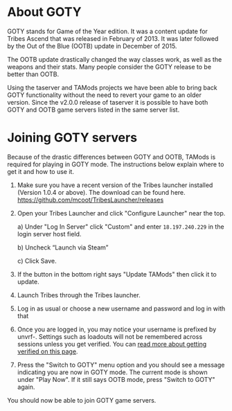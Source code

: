 # About GOTY

GOTY stands for Game of the Year edition. It was a content update for Tribes Ascend that was 
released in February of 2013. It was later followed by the Out of the Blue (OOTB) update in
December of 2015.

The OOTB update drastically changed the way classes work, as well as the weapons and their stats.
Many people consider the GOTY release to be better than OOTB.

Using the taserver and TAMods projects we have been able to bring back GOTY functionality
without the need to revert your game to an older version. Since the v2.0.0 release of taserver
it is possible to have both GOTY and OOTB game servers listed in the same server list.

# Joining GOTY servers

Because of the drastic differences between GOTY and OOTB, TAMods is required for playing in GOTY
mode. The instructions below explain where to get it and how to use it.

1) Make sure you have a recent version of the Tribes launcher installed (Version 1.0.4 or above).
   The download can be found here. https://github.com/mcoot/TribesLauncher/releases

2) Open your Tribes Launcher and click "Configure Launcher" near the top. 

    a) Under "Log In Server" click "Custom" and enter `18.197.240.229` in the login server host field.

    b) Uncheck “Launch via Steam”
    
    c) Click Save.
    
3) If the button in the bottom right says "Update TAMods" then click it to update.

4) Launch Tribes through the Tribes launcher.

5) Log in as usual or choose a new username and password and log in with that

6) Once you are logged in, you may notice your username is prefixed by unvrf-.
   Settings such as loadouts will not be remembered across sessions unless you get verified.
   You can [read more about getting verified on this page](/docs/user_manual/getting_verified.md).

7) Press the "Switch to GOTY" menu option and you should see a message indicating you are 
   now in GOTY mode. The current mode is shown under "Play Now". If it still says OOTB mode,
   press "Switch to GOTY" again.
   
You should now be able to join GOTY game servers.
